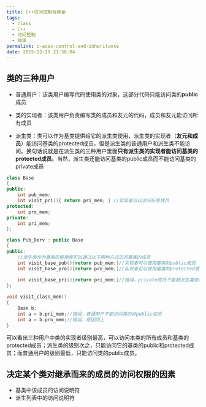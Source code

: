 ```yaml
---
title: C++访问控制与继承
tags:
  - class
  - C++
  - 访问控制
  - 继承
permalink: c-aces-control-and-inheritance
date: 2015-12-25 21:56:04
---
```


## 类的三种用户

* 普通用户：该类用户编写代码使用类的对象，这部分代码只能访问类的**public**成员

* 类的实现者：该类用户负责编写类的成员和友元的代码，成员和友元能访问所有成员

* 派生类：类可以作为基类提供给它的派生类使用，派生类的实现者（**友元和成员**）能访问基类的protected成员，但是派生类的普通用户和派生类不能访问。换句话说就是在派生类的三种用户里面**只有派生类的实现者能访问基类的protected成员**。当然，派生类还能访问基类的public成员而不能访问基类的private成员

```C++
class Base
{
public:
    int pub_mem;
    int visit_pri(){ return pri_mem; } //实现者可以访问任意成员
protected:
    int pro_mem;
private:
    int pri_mem;
};

class Pub_Derv : public Base
{
public:
    //派生类作为基类的使用者可以通过以下两种方式访问基类的成员
    int visit_base_pub(){return pub_mem;}//实现者可以使用基类的public成员
    int visit_base_pro(){return pro_mem;}//实现者可以使用基类的protected成员
    
    int visit_base_pri(){return pri_mem;}//错误，private成员不能被派生类使用 
};

void visit_class_mem()
{
    Base b;
    int a = b.pri_mem;//错误，普通用户不能访问类的非public成员
    int a = b.pro_mem;//错误，原因同上
} 
```
可以看出三种用户中类的实现者级别最高，可以访问本类的所有成员和基类的protected成员；派生类的级别次之，只能访问它的基类的public和protected成员；而普通用户的级别最低，只能访问类的public成员。

## 决定某个类对继承而来的成员的访问权限的因素
 * 基类中该成员的访问说明符
 * 派生列表中的访问说明符
